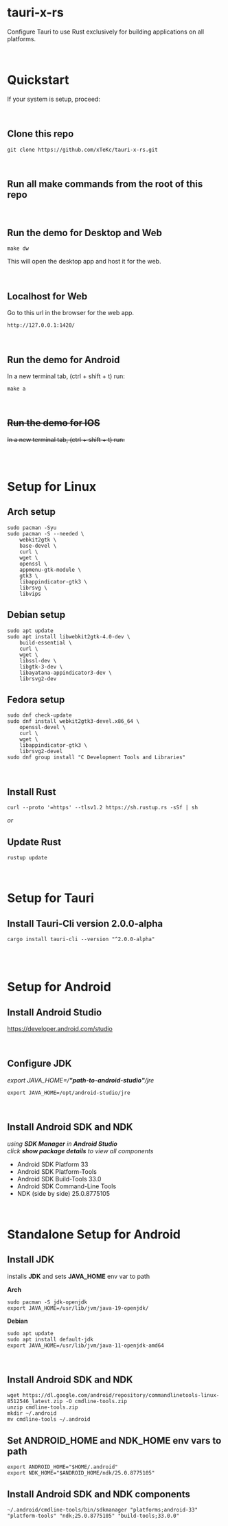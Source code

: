 # tauri-x-rs
Configure Tauri to use Rust exclusively for building applications on all platforms.

<br>

# Quickstart
If your system is setup, proceed:

<br>

## Clone this repo
```
git clone https://github.com/xTeKc/tauri-x-rs.git
```
<br>

## **Run all make commands from the root of this repo**

<br>

## Run the demo for Desktop and Web
```
make dw
```
This will open the desktop app and host it for the web.

<br>

## Localhost for Web
Go to this url in the browser for the web app.
```
http://127.0.0.1:1420/
```

<br>

## Run the demo for Android
In a new terminal tab, (ctrl + shift + t) run:
```
make a
```

<br>

## ~~Run the demo for IOS~~
~~In a new terminal tab, (ctrl + shift + t) run:~~
<!-- ```
make i
``` -->
``` 

```

<br>

# Setup for Linux

## **Arch** setup
```
sudo pacman -Syu
sudo pacman -S --needed \
    webkit2gtk \
    base-devel \
    curl \
    wget \
    openssl \
    appmenu-gtk-module \
    gtk3 \
    libappindicator-gtk3 \
    librsvg \
    libvips
```

## **Debian** setup
```
sudo apt update
sudo apt install libwebkit2gtk-4.0-dev \
    build-essential \
    curl \
    wget \
    libssl-dev \
    libgtk-3-dev \
    libayatana-appindicator3-dev \
    librsvg2-dev
```

## **Fedora** setup
```
sudo dnf check-update
sudo dnf install webkit2gtk3-devel.x86_64 \
    openssl-devel \
    curl \
    wget \
    libappindicator-gtk3 \
    librsvg2-devel
sudo dnf group install "C Development Tools and Libraries"
```

<br>

## Install **Rust**
```
curl --proto '=https' --tlsv1.2 https://sh.rustup.rs -sSf | sh
```

_or_

## Update **Rust**
```
rustup update
```

<br>


# Setup for Tauri

## Install Tauri-Cli version **2.0.0-alpha**
```
cargo install tauri-cli --version "^2.0.0-alpha"
```

<br>

<!-- ## Update deps in **src-tauri** dir to **2.0.0-alpha.0**
```
cargo add tauri@2.0.0-alpha.0 -F config-toml && cargo add tauri-build@2.0.0-alpha.0 --build
``` -->

<br>

# Setup for Android

## Install **Android Studio**
https://developer.android.com/studio

<br>

## Configure **JDK**
_export JAVA_HOME=/**"path-to-android-studio"**/jre_
```
export JAVA_HOME=/opt/android-studio/jre
```

<br>

## Install **Android SDK and NDK**
_using **SDK Manager** in **Android Studio** <br>_
_click **show package details** to view all components_

- Android SDK Platform 33
- Android SDK Platform-Tools
- Android SDK Build-Tools 33.0
- Android SDK Command-Line Tools
- NDK (side by side) 25.0.8775105


<br>

# Standalone Setup for Android

## Install **JDK**
installs **JDK** and sets **JAVA_HOME** env var to path

**Arch**
```
sudo pacman -S jdk-openjdk
export JAVA_HOME=/usr/lib/jvm/java-19-openjdk/

```
**Debian**
```
sudo apt update
sudo apt install default-jdk
export JAVA_HOME=/usr/lib/jvm/java-11-openjdk-amd64
```

<br>

## Install **Android SDK and NDK**
```
wget https://dl.google.com/android/repository/commandlinetools-linux-8512546_latest.zip -O cmdline-tools.zip
unzip cmdline-tools.zip
mkdir ~/.android
mv cmdline-tools ~/.android
```

## Set **ANDROID_HOME** and **NDK_HOME** env vars to path
```
export ANDROID_HOME="$HOME/.android"
export NDK_HOME="$ANDROID_HOME/ndk/25.0.8775105"
```

## Install **Android SDK and NDK** components
```
~/.android/cmdline-tools/bin/sdkmanager "platforms;android-33" "platform-tools" "ndk;25.0.8775105" "build-tools;33.0.0"
```

